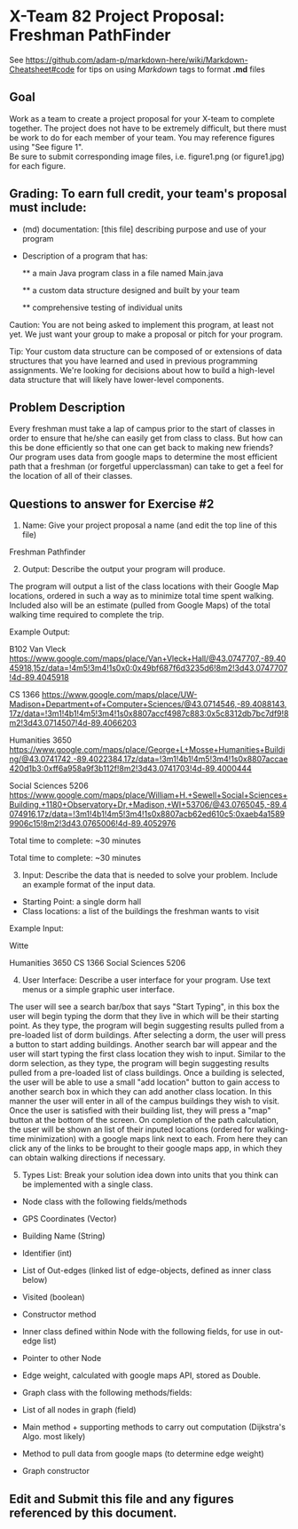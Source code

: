 # X-Team 82 Project Proposal: Freshman PathFinder

See https://github.com/adam-p/markdown-here/wiki/Markdown-Cheatsheet#code for tips on using *Markdown* tags to format __.md__ files

## Goal

Work as a team to create a project proposal for your X-team to complete together.
The project does not have to be extremely difficult,
but there must be work to do for each member of your team.
You may reference figures using "See figure 1".  
Be sure to submit corresponding image files, i.e. figure1.png (or figure1.jpg) for each figure.

## Grading: To earn full credit, your team's proposal must include:

* (md) documentation: [this file] describing purpose and use of your program

* Description of a program that has:

  ** a main Java program class in a file named Main.java
  
  ** a custom data structure designed and built by your team
  
  ** comprehensive testing of individual units
  
 Caution: You are not being asked to implement this program, at least not yet. 
 We just want your group to make a proposal or pitch for your program.
 
 Tip: Your custom data structure can be composed of or extensions of data structures that you have learned and used in previous programming assignments.  We're looking for decisions about how to build a high-level data structure that will likely have lower-level components.

## Problem Description

Every freshman must take a lap of campus prior to the start of classes in order to ensure that he/she can easily get from class to class. But how can this be done efficiently so that one can get back to making new friends? Our program uses data from google maps to determine the most efficient path that a freshman (or forgetful upperclassman) can take to get a feel for the location of all of their classes.

## Questions to answer for Exercise #2

1. Name: Give your project proposal a name (and edit the top line of this file)

Freshman Pathfinder

2. Output: Describe the output your program will produce.

The program will output a list of the class locations with their Google Map locations, ordered in such a way as to minimize total time spent walking. Included also will be an estimate (pulled from Google Maps) of the total walking time required to complete the trip.

Example Output:

B102 Van Vleck https://www.google.com/maps/place/Van+Vleck+Hall/@43.0747707,-89.4045918,15z/data=!4m5!3m4!1s0x0:0x49bf687f6d3235d6!8m2!3d43.0747707!4d-89.4045918

CS 1366
https://www.google.com/maps/place/UW-Madison+Department+of+Computer+Sciences/@43.0714546,-89.4088143,17z/data=!3m1!4b1!4m5!3m4!1s0x8807accf4987c883:0x5c8312db7bc7df9!8m2!3d43.0714507!4d-89.4066203

Humanities 3650
https://www.google.com/maps/place/George+L+Mosse+Humanities+Building/@43.0741742,-89.4022384,17z/data=!3m1!4b1!4m5!3m4!1s0x8807accae420d1b3:0xff6a958a9f3b112f!8m2!3d43.0741703!4d-89.4000444

Social Sciences 5206
https://www.google.com/maps/place/William+H.+Sewell+Social+Sciences+Building,+1180+Observatory+Dr,+Madison,+WI+53706/@43.0765045,-89.4074916,17z/data=!3m1!4b1!4m5!3m4!1s0x8807acb62ed610c5:0xaeb4a15899906c15!8m2!3d43.0765006!4d-89.4052976

Total time to complete: ~30 minutes

Total time to complete: ~30 minutes

3. Input: Describe the data that is needed to solve your problem. Include an example format of the input data.

- Starting Point: a single dorm hall
- Class locations: a list of the buildings the freshman wants to visit

Example Input:

Witte

Humanities 3650
CS 1366
Social Sciences 5206

4. User Interface: Describe a user interface for your program.  Use text menus or a simple graphic user interface.

The user will see a search bar/box that says "Start Typing", in this box the user will begin typing the dorm that they live in which will be their starting point. As they type, the program will begin suggesting results pulled from a pre-loaded list of dorm buildings. After selecting a dorm, the user will press a button to start adding buildings. Another search bar will appear and the user will start typing the first class location they wish to input. Similar to the dorm selection, as they type, the program will begin suggesting results pulled from a pre-loaded list of class buildings. Once a building is selected, the user will be able to use a small "add location" button to gain access to another search box in which they can add another class location. In this manner the user will enter in all of the campus buildings they wish to visit. Once the user is satisfied with their building list, they will press a "map" button at the bottom of the screen. On completion of the path calculation, the user will be shown an list of their inputed locations (ordered for walking-time minimization) with a google maps link next to each. From here they can click any of the links to be brought to their google maps app, in which they can obtain walking directions if necessary.


5. Types List: Break your solution idea down into units that you think can be implemented with a single class.

- Node class with the following fields/methods
 - GPS Coordinates (Vector)
 - Building Name (String)
 - Identifier (int)
 - List of Out-edges (linked list of edge-objects, defined as inner class below)
 - Visited (boolean)
 - Constructor method
 
 - Inner class defined within Node with the following fields, for use in out-edge list)
  - Pointer to other Node
  - Edge weight, calculated with google maps API, stored as Double.
 
 - Graph class with the following methods/fields:
  - List of all nodes in graph (field)
  - Main method + supporting methods to carry out computation (Dijkstra's Algo. most likely)
  - Method to pull data from google maps (to determine edge weight)
  - Graph constructor




## Edit and Submit this file and any figures referenced by this document.

